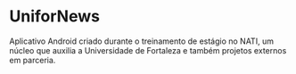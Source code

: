 # UniforNews
Aplicativo Android criado durante o treinamento de estágio no NATI, um núcleo que auxilia a Universidade de Fortaleza e também projetos externos em parceria.
